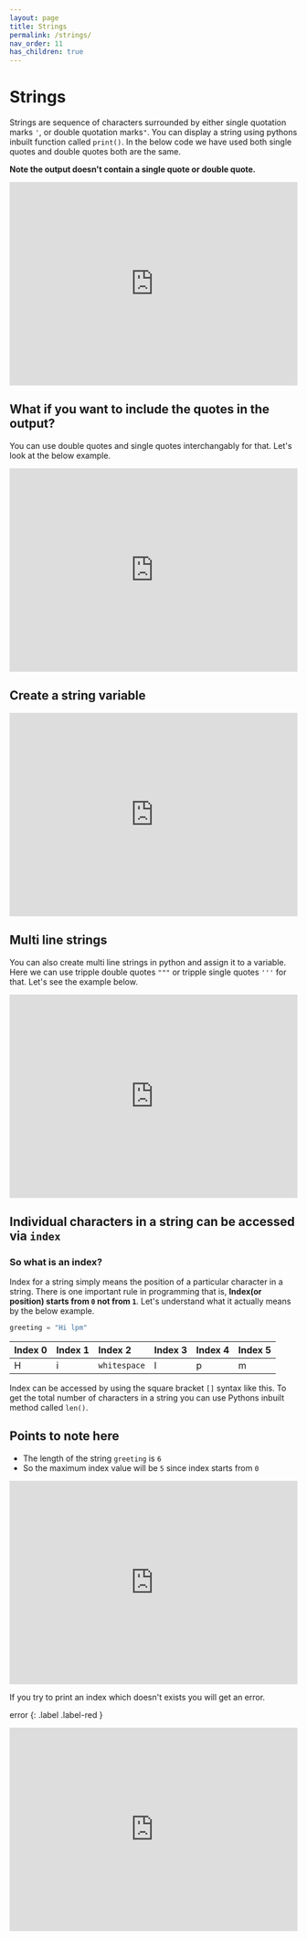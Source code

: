 ```yaml
---
layout: page
title: Strings
permalink: /strings/
nav_order: 11
has_children: true
---
```

# Strings
Strings are sequence of characters surrounded by either single quotation marks `'`, or double quotation marks`"`.
You can display a string using pythons inbuilt function called `print()`. In the below code we have used both single quotes and double quotes both are the same.

**Note the output doesn't contain a single quote or double quote.**
<iframe src="https://trinket.io/embed/python3/f9a5652e6d" width="100%" height="356" frameborder="0" marginwidth="0" marginheight="0" allowfullscreen></iframe>

## What if you want to include the quotes in the output?

You can use double quotes and single quotes interchangably for that. Let's look at the below example.
<iframe src="https://trinket.io/embed/python3/6b592b835a" width="100%" height="356" frameborder="0" marginwidth="0" marginheight="0" allowfullscreen></iframe>

## Create a string variable
<iframe src="https://trinket.io/embed/python3/56fe2d39ae" width="100%" height="356" frameborder="0" marginwidth="0" marginheight="0" allowfullscreen></iframe>

## Multi line strings
You can also create multi line strings in python and assign it to a variable. Here we can use tripple double quotes `"""` or tripple single quotes `'''` for that. Let's see the example below.

<iframe src="https://trinket.io/embed/python3/56a3d1ef7b" width="100%" height="356" frameborder="0" marginwidth="0" marginheight="0" allowfullscreen></iframe>

## Individual characters in a string can be accessed via `index`
### So what is an index?
Index for a string simply means the position of a particular character in a string. There is one important rule in programming that is,
**Index(or position) starts from `0` not from `1`**. Let's understand what it actually means by the below example.
```python
greeting = "Hi lpm"
```

| Index 0      | Index 1  | Index 2 | Index 3 | Index 4 |Index 5 |
|:-------------|:---------|:------|:------|:------|:------|
| H           | i         | `whitespace` | l | p | m

Index can be accessed by using the square bracket `[]` syntax like this.
To get the total number of characters in a string you can use Pythons inbuilt method called `len()`.
## Points to note here
* The length of the string `greeting` is `6`
* So the maximum index value will be `5` since index starts from `0`
<iframe src="https://trinket.io/embed/python3/69dda96cb2" width="100%" height="356" frameborder="0" marginwidth="0" marginheight="0" allowfullscreen></iframe>

If you try to print an index which doesn't exists you will get an error.

error
{: .label .label-red }
<iframe src="https://trinket.io/embed/python3/fb296187a0" width="100%" height="356" frameborder="0" marginwidth="0" marginheight="0" allowfullscreen></iframe>